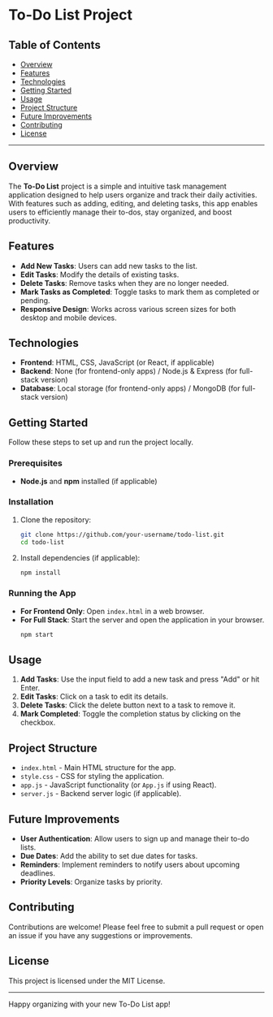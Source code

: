 # To-Do List Project

## Table of Contents
- [Overview](#overview)
- [Features](#features)
- [Technologies](#technologies)
- [Getting Started](#getting-started)
- [Usage](#usage)
- [Project Structure](#project-structure)
- [Future Improvements](#future-improvements)
- [Contributing](#contributing)
- [License](#license)

---

## Overview
The **To-Do List** project is a simple and intuitive task management application designed to help users organize and track their daily activities. With features such as adding, editing, and deleting tasks, this app enables users to efficiently manage their to-dos, stay organized, and boost productivity.

## Features
- **Add New Tasks**: Users can add new tasks to the list.
- **Edit Tasks**: Modify the details of existing tasks.
- **Delete Tasks**: Remove tasks when they are no longer needed.
- **Mark Tasks as Completed**: Toggle tasks to mark them as completed or pending.
- **Responsive Design**: Works across various screen sizes for both desktop and mobile devices.

## Technologies
- **Frontend**: HTML, CSS, JavaScript (or React, if applicable)
- **Backend**: None (for frontend-only apps) / Node.js & Express (for full-stack version)
- **Database**: Local storage (for frontend-only apps) / MongoDB (for full-stack version)

## Getting Started
Follow these steps to set up and run the project locally.

### Prerequisites
- **Node.js** and **npm** installed (if applicable)

### Installation
1. Clone the repository:
    ```bash
    git clone https://github.com/your-username/todo-list.git
    cd todo-list
    ```
2. Install dependencies (if applicable):
    ```bash
    npm install
    ```

### Running the App
- **For Frontend Only**: Open `index.html` in a web browser.
- **For Full Stack**: Start the server and open the application in your browser.
    ```bash
    npm start
    ```

## Usage
1. **Add Tasks**: Use the input field to add a new task and press "Add" or hit Enter.
2. **Edit Tasks**: Click on a task to edit its details.
3. **Delete Tasks**: Click the delete button next to a task to remove it.
4. **Mark Completed**: Toggle the completion status by clicking on the checkbox.

## Project Structure
- `index.html` - Main HTML structure for the app.
- `style.css` - CSS for styling the application.
- `app.js` - JavaScript functionality (or `App.js` if using React).
- `server.js` - Backend server logic (if applicable).

## Future Improvements
- **User Authentication**: Allow users to sign up and manage their to-do lists.
- **Due Dates**: Add the ability to set due dates for tasks.
- **Reminders**: Implement reminders to notify users about upcoming deadlines.
- **Priority Levels**: Organize tasks by priority.

## Contributing
Contributions are welcome! Please feel free to submit a pull request or open an issue if you have any suggestions or improvements.

## License
This project is licensed under the MIT License.

---

Happy organizing with your new To-Do List app!
